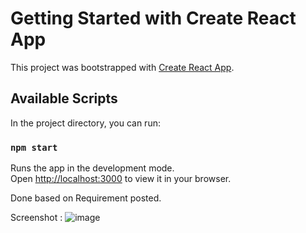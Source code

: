 # Getting Started with Create React App

This project was bootstrapped with [Create React App](https://github.com/facebook/create-react-app).

## Available Scripts

In the project directory, you can run:

### `npm start`

Runs the app in the development mode.\
Open [http://localhost:3000](http://localhost:3000) to view it in your browser.

Done based on Requirement posted.

Screenshot :
![image](https://github.com/kuhelicaHazra/StarWars/assets/36133713/6c10c3e0-3e92-41ec-b251-5ed7b92170c8)

